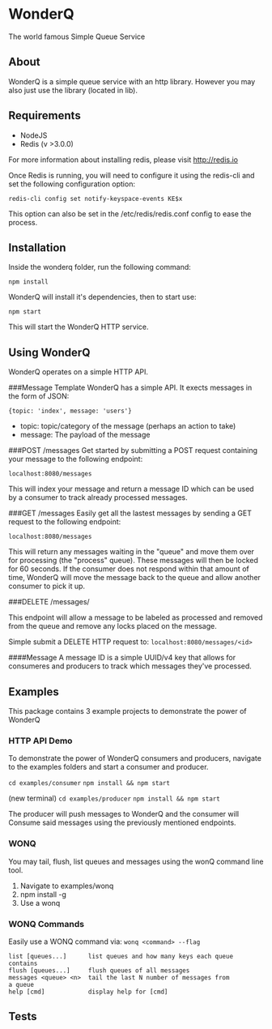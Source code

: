 # WonderQ
The world famous Simple Queue Service

## About
WonderQ is a simple queue service with an http library. However you may also just use the library (located in lib).

## Requirements
- NodeJS
- Redis (v >3.0.0)

For more information about installing redis, please visit http://redis.io

Once Redis is running, you will need to configure it using the redis-cli and set the following configuration option:
~~~
redis-cli config set notify-keyspace-events KE$x
~~~

This option can also be set in the /etc/redis/redis.conf config to ease the process.

## Installation
Inside the wonderq folder, run the following command:

~~~
npm install
~~~

WonderQ will install it's dependencies, then to start use:

~~~
npm start
~~~

This will start the WonderQ HTTP service.

## Using WonderQ

WonderQ operates on a simple HTTP API.

###Message Template
WonderQ has a simple API. It exects messages in the form of JSON:

~~~
{topic: 'index', message: 'users'}
~~~
- topic: topic/category of the message (perhaps an action to take)
- message: The payload of the message

###POST /messages
Get started by submitting a POST request containing your message to the following endpoint:

```localhost:8080/messages```

This will index your message and return a message ID which can be used by a consumer to track already processed messages.

###GET /messages
Easily get all the lastest messages by sending a GET request to the following endpoint:

```localhost:8080/messages```

This will return any messages waiting in the "queue" and move them over for processing (the "process" queue). These messages will then be locked for 60 seconds. If the consumer does not respond within that amount of time, WonderQ will move the message back to the queue and allow another consumer to pick it up.

###DELETE /messages/<id>

This endpoint will allow a message to be labeled as processed and removed from the queue and remove any locks placed on the message.

Simple submit a DELETE HTTP request to:
```localhost:8080/messages/<id>```

####Message <id>
A message ID is a simple UUID/v4 key that allows for consumeres and producers to track which messages they've processed.

## Examples
This package contains 3 example projects to demonstrate the power of WonderQ

### HTTP API Demo
To demonstrate the power of WonderQ consumers and producers, navigate to the examples folders and start a consumer and producer.

```cd examples/consumer```
```npm install && npm start```

(new terminal)
```cd examples/producer```
```npm install && npm start```

The producer will push messages to WonderQ and the consumer will Consume said messages using the previously mentioned endpoints.

### WONQ
You may tail, flush, list queues and messages using the wonQ command line tool.

1. Navigate to examples/wonq
2. npm install -g
3. Use a wonq <command>

### WONQ Commands

Easily use a WONQ command via:
```wonq <command> --flag```

~~~
list [queues...]      list queues and how many keys each queue contains
flush [queues...]     flush queues of all messages
messages <queue> <n>  tail the last N number of messages from
a queue
help [cmd]            display help for [cmd]
~~~

## Tests
